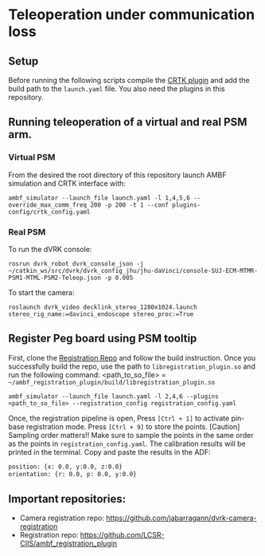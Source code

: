 # Teleoperation under communication loss 

## Setup

Before running the following scripts compile the [CRTK plugin][crtkplug] and add the build path to the `launch.yaml` file. You also need the plugins in this repository.

[crtkplug]: https://github.com/lcsr-ciis/ambf_crtk_plugin

## Running teleoperation of a virtual and real PSM arm.

### Virtual PSM
From the desired the root directory of this repository launch AMBF simulation and CRTK interface with:
```
ambf_simulator --launch_file launch.yaml -l 1,4,5,6 --override_max_comm_freq 200 -p 200 -t 1 --conf plugins-config/crtk_config.yaml
```

### Real PSM
To run the dVRK console:
```
rosrun dvrk_robot dvrk_console_json -j ~/catkin_ws/src/dvrk/dvrk_config_jhu/jhu-daVinci/console-SUJ-ECM-MTMR-PSM1-MTML-PSM2-Teleop.json -p 0.005
```

To start the camera:
```
roslaunch dvrk_video decklink_stereo_1280x1024.launch stereo_rig_name:=davinci_endoscope stereo_proc:=True 
```


## Register Peg board using PSM tooltip
First, clone the [Registration Repo](https://github.com/LCSR-CIIS/ambf_registration_plugin) and follow the build instruction. Once you successfully build the repo, use the path to `libregistration_plugin.so` and run the following command:
<path_to_so_file> = `~/ambf_registration_plugin/build/libregistration_plugin.so`
```
ambf_simulator --launch_file launch.yaml -l 2,4,6 --plugins <path_to_so_file> --registration_config registration_config.yaml
```

Once, the registration pipeline is open, Press `[Ctrl + 1]` to activate pin-base registration mode. Press `[Ctrl + 9]` to store the points.
[Caution] Sampling order matters!! Make sure to sample the points in the same order as the points in `registration_config.yaml`.
The calibration results will be printed in the terminal. Copy and paste the results in the ADF: 
```bash
position: {x: 0.0, y:0.0, z:0.0}
orientation: {r: 0.0, p: 0.0, y:0.0}
```

## Important repositories:

* Camera registration repo: https://github.com/jabarragann/dvrk-camera-registration
* Registration repo: https://github.com/LCSR-CIIS/ambf_registration_plugin